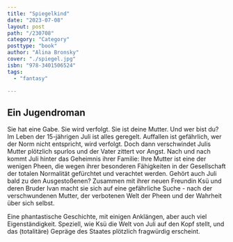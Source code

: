 ```yaml
---
title: "Spiegelkind"
date: "2023-07-08"
layout: post
path: "/230708"
category: "Category"
posttype: "book"
author: "Alina Bronsky"
cover: "./spiegel.jpg"
isbn: "978-3401506524"
tags:
  - "fantasy"

---
```

## Ein Jugendroman

Sie hat eine Gabe. Sie wird verfolgt. Sie ist deine Mutter. Und wer bist du? Im Leben der 15-jährigen Juli ist alles geregelt. Auffallen ist gefährlich, wer der Norm nicht entspricht, wird verfolgt. Doch dann verschwindet Julis Mutter plötzlich spurlos und der Vater zittert vor Angst. Nach und nach kommt Juli hinter das Geheimnis ihrer Familie: Ihre Mutter ist eine der wenigen Pheen, die wegen ihrer besonderen Fähigkeiten in der Gesellschaft der totalen Normalität gefürchtet und verachtet werden. Gehört auch Juli bald zu den Ausgestoßenen? Zusammen mit ihrer neuen Freundin Ksü und deren Bruder Ivan macht sie sich auf eine gefährliche Suche - nach der verschwundenen Mutter, der verbotenen Welt der Pheen und der Wahrheit über sich selbst.

Eine phantastische Geschichte, mit einigen Anklängen, aber auch viel Eigenständigkeit. Speziell, wie Ksü die Welt von Juli auf den Kopf stellt, und das (totalitäre) Gepräge des Staates plötzlich fragwürdig erscheint.
